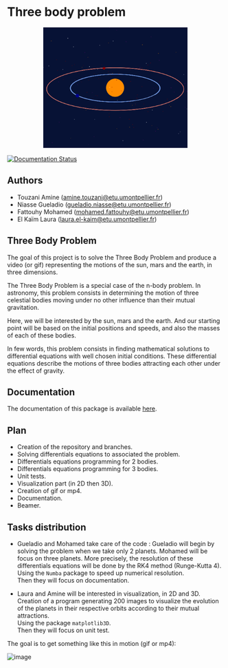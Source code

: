 
# Three body problem

<center>

![threebody](threebody/EDO/Images/threebody.png)

</center>

[![Documentation Status](https://readthedocs.org/projects/project-three-body-problem/badge/?version=latest)](https://project-three-body-problem.readthedocs.io/en/latest/?badge=latest)

## Authors

- Touzani Amine (amine.touzani@etu.umontpellier.fr)
- Niasse Gueladio (gueladio.niasse@etu.umontpellier.fr)
- Fattouhy Mohamed (mohamed.fattouhy@etu.umontpellier.fr)
- El Kaïm Laura (laura.el-kaim@etu.umontpellier.fr)

## Three Body Problem

The goal of this project is to solve the Three Body Problem and produce a video (or gif) representing the motions of the sun, mars and the earth, in three dimensions.

The Three Body Problem is a special case of the n-body problem. In astronomy, this problem consists in determining the motion of three celestial bodies moving under no other influence than their mutual gravitation.
   
Here, we will be interested by the sun, mars and the earth. And our starting point will be based on the initial positions and speeds, and also the masses of each of these bodies.

In few words, this problem consists in finding mathematical solutions to differential equations with well chosen initial conditions. 
These differential equations describe the motions of three bodies attracting each other under the effect of gravity.

## Documentation

The documentation of this package is available [here](https://project-three-body-problem.readthedocs.io/en/latest/?badge=latest).

## Plan

- Creation of the repository and branches.
- Solving differentials equations to associated the problem.
- Differentials equations programming for 2 bodies.
- Differentials equations programming for 3 bodies.
- Unit tests.
- Visualization part (in 2D then 3D).
- Creation of gif or mp4.
- Documentation.
- Beamer.

## Tasks distribution

- Gueladio and Mohamed take care of the code : Gueladio will begin by solving the problem when we take only 2 planets. Mohamed will be focus on three planets.  More precisely, the resolution of these differentials equations will be done by the RK4 method (Runge-Kutta 4).  
Using the `Numba` package to speed up numerical resolution.  
Then they will focus on documentation.

- Laura and Amine will be interested in visualization, in 2D and 3D.  
Creation of a program generating 200 images to visualize the evolution of the planets in their respective orbits according to their mutual attractions.  
Using the package `matplotlib3D`.  
Then they will focus on unit test.


The goal is to get something like this in motion (gif or mp4):

![image](https://user-images.githubusercontent.com/78499945/112620163-70f6f180-8e28-11eb-8479-599305bcabf4.png)

